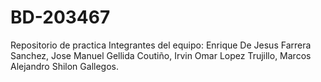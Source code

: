 # BD-203467
Repositorio de practica
Integrantes del equipo: Enrique De Jesus Farrera Sanchez, Jose Manuel Gellida Coutiño, Irvin Omar Lopez Trujillo, Marcos Alejandro Shilon Gallegos.
